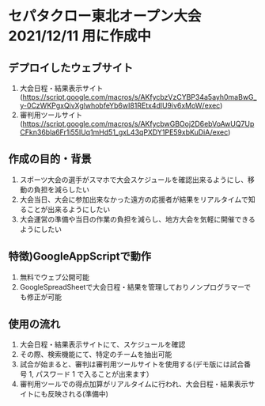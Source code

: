 # セパタクロー東北オープン大会 2021/12/11 用に作成中

## デプロイしたウェブサイト
1. 大会日程・結果表示サイト(https://script.google.com/macros/s/AKfycbzVzCYBP34a5ayh0maBwG_y-0CzWKPgxQivXglwhobfeYb6wI81REtx4dlU9iv6xMoW/exec)
2. 審判用ツールサイト(https://script.google.com/macros/s/AKfycbwGBOoj2D6ebVoAwUQ7UpCFkn36bla6Fr1i55IUq1mHd51_gxL43qPXDY1PE59xbKuDiA/exec)

## 作成の目的・背景
1. スポーツ大会の選手がスマホで大会スケジュールを確認出来るようにし、移動の負担を減らしたい
2. 大会当日、大会に参加出来なかった遠方の応援者が結果をリアルタイムで知ることが出来るようにしたい
3. 大会運営の準備や当日の作業の負担を減らし、地方大会を気軽に開催できるようにしたい

## 特徴)GoogleAppScriptで動作
1. 無料でウェブ公開可能
2. GoogleSpreadSheetで大会日程・結果を管理しておりノンプログラマーでも修正が可能

## 使用の流れ
1. 大会日程・結果表示サイトにて、スケジュールを確認
2. その際、検索機能にて、特定のチームを抽出可能
3. 試合が始まると、審判は審判用ツールサイトを使用する(デモ版には試合番号 1, パスワード 1 で入ることが出来ます）
4. 審判用ツールでの得点加算がリアルタイムに行われ、大会日程・結果表示サイトにも反映される(準備中)
